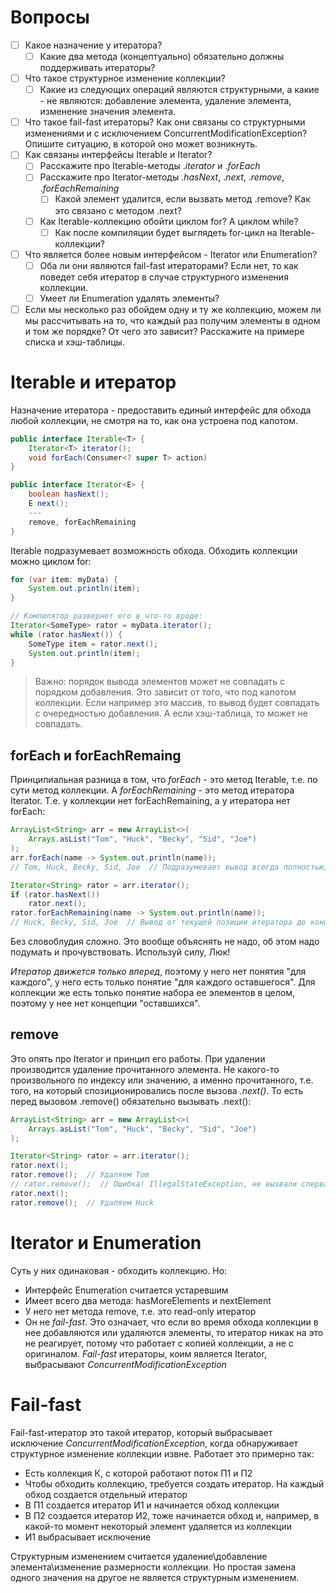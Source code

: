 # Вопросы

- [ ] Какое назначение у итератора?
  - [ ] Какие два метода (концептуально) обязательно должны поддерживать итераторы?
- [ ] Что такое структурное изменение коллекции?
  - [ ] Какие из следующих операций являются структурными, а какие - не являются: добавление элемента, удаление элемента, изменение значения элемента.
- [ ] Что такое fail-fast итераторы? Как они связаны со структурными изменениями и с исключением ConcurrentModificationException? Опишите ситуацию, в которой оно может возникнуть.
- [ ] Как связаны интерфейсы Iterable и Iterator?
  - [ ] Расскажите про Iterable-методы .*iterator* и .*forEach*
  - [ ] Расскажите про Iterator-методы .*hasNext*, .*next*, .*remove*, .*forEachRemaining*
    - [ ] Какой элемент удалится, если вызвать метод .remove? Как это связано с методом .next?
  - [ ] Как Iterable-коллекцию обойти циклом for? А циклом while?
    - [ ] Как после компиляции будет выглядеть for-цикл на Iterable-коллекции?
- [ ] Что является более новым интерфейсом - Iterator или Enumeration?
  - [ ] Оба ли они являются fail-fast итераторами? Если нет, то как поведет себя итератор в случае структурного изменения коллекции.
  - [ ] Умеет ли Enumeration удалять элементы?
- [ ] Если мы несколько раз обойдем одну и ту же коллекцию, можем ли мы рассчитывать на то, что каждый раз получим элементы в одном и том же порядке? От чего это зависит? Расскажите на примере списка и хэш-таблицы.

# Iterable и итератор

Назначение итератора - предоставить единый интерфейс для обхода любой коллекции, не смотря на то, как она устроена под капотом.

```java
public interface Iterable<T> {
    Iterator<T> iterator();
    void forEach(Consumer<? super T> action)
}
```

```java
public interface Iterator<E> {
    boolean hasNext();
    E next();
    ---
    remove, forEachRemaining
}
```

Iterable подразумевает возможность обхода. Обходить коллекции можно циклом for:

```java
for (var item: myData) {
    System.out.println(item);
}

// Компилятор развернет его в что-то вроде:
Iterator<SomeType> rator = myData.iterator();
while (rator.hasNext()) {
    SomeType item = rator.next();
    System.out.println(item);
}
```

> Важно: порядок вывода элементов может не совпадать с порядком добавления. Это зависит от того, что под капотом коллекции. Если например это массив, то вывод будет совпадать с очередностью добавления. А если хэш-таблица, то может не совпадать.

## forEach и forEachRemaing

Принципиальная разница в том, что *forEach* - это метод Iterable, т.е. по сути метод коллекции. А *forEachRemaining* - это метод итератора Iterator. Т.е. у коллекции нет forEachRemaining, а у итератора нет forEach:

```java
ArrayList<String> arr = new ArrayList<>(
    Arrays.asList("Tom", "Huck", "Becky", "Sid", "Joe")
);
arr.forEach(name -> System.out.println(name));
// Tom, Huck, Becky, Sid, Joe  // Подразумевает вывод всегда полностью, от начала до конца

Iterator<String> rator = arr.iterator();
if (rator.hasNext())
    rator.next();
rator.forEachRemaining(name -> System.out.println(name));
// Huck, Becky, Sid, Joe  // Вывод от текущей позиции итератора до конца
```

Без словоблудия сложно. Это вообще объяснять не надо, об этом надо подумать и прочувствовать. Используй силу, Люк!

*Итератор движется только вперед*, поэтому у него нет понятия "для каждого", у него есть только понятие "для каждого оставшегося". Для коллекции же есть только понятие набора ее элементов в целом, поэтому у нее нет концепции "оставшихся".

## remove

Это опять про Iterator и принцип его работы. При удалении производится удаление прочитанного элемента. Не какого-то произвольного по индексу или значению, а именно прочитанного, т.е. того, на который спозиционировались после вызова *.next()*. То есть перед вызовом .remove() обязательно вызывать .next():

```java
ArrayList<String> arr = new ArrayList<>(
    Arrays.asList("Tom", "Huck", "Becky", "Sid", "Joe")
);

Iterator<String> rator = arr.iterator();
rator.next();
rator.remove();  // Удаляем Tom
// rator.remove();  // Ошибка! IllegalStateException, не вызвали сперва .next()
rator.next();
rator.remove();  // Удаляем Huck
```

# Iterator и Enumeration

Суть у них одинаковая - обходить коллекцию. Но:

* Интерфейс Enumeration считается устаревшим
* Имеет всего два метода: hasMoreElements и nextElement
* У него нет метода remove, т.е. это read-only итератор
* Он не *fail-fast*. Это означает, что если во время обхода коллекции в нее добавляются или удаляются элементы, то итератор никак на это не реагирует, потому что работает с копией коллекции, а не с оригиналом. *Fail-fast* итераторы, коим является Iterator, выбрасывают *ConcurrentModificationException*

# Fail-fast

Fail-fast-итератор это такой итератор, который выбрасывает исключение *ConcurrentModificationException*, когда обнаруживает структурное изменение коллекции извне. Работает это примерно так:

* Есть коллекция К, с которой работают поток П1 и П2
* Чтобы обходить коллекцию, требуется создать итератор. На каждый обход создается отдельный итератор
* В П1 создается итератор И1 и начинается обход коллекции
* В П2 создается итератор И2, тоже начинается обход и, например, в какой-то момент некоторый элемент удаляется из коллекции
* И1 выбрасывает исключение

Структурным изменением считается удаление\добавление элемента\изменение размерности коллекции. Но простая замена одного значения на другое не является структурным изменением.